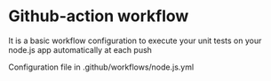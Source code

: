 # Github-action workflow

It is a basic workflow configuration to execute your unit tests on your node.js app automatically at each push

Configuration file in .github/workflows/node.js.yml
